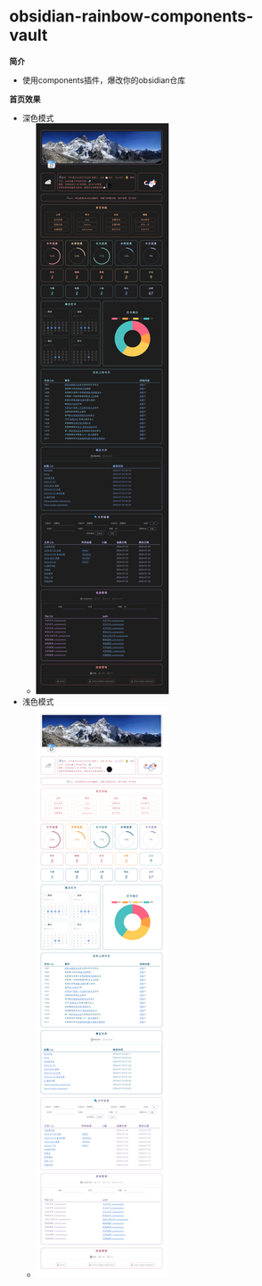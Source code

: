 # obsidian-rainbow-components-vault

**简介**
- 使用components插件，爆改你的obsidian仓库

**首页效果**
- 深色模式
    - ![深色模式截图](./Assets/attachments/tmp/Pasted%20image%2020240723021056.png)
- 浅色模式
    - ![浅色模式截图](./Assets/attachments/tmp/Pasted%20image%2020240723021138.png)